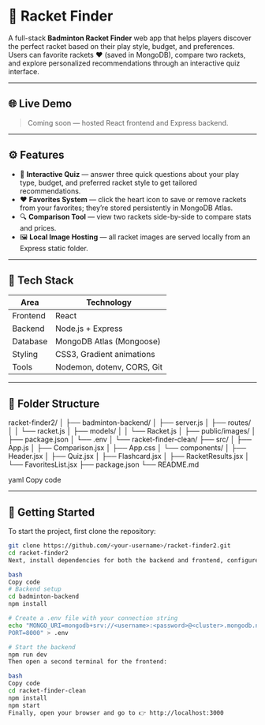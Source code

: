 # 🏸 Racket Finder

A full-stack **Badminton Racket Finder** web app that helps players discover the perfect racket based on their play style, budget, and preferences.  
Users can favorite rackets ❤️ (saved in MongoDB), compare two rackets, and explore personalized recommendations through an interactive quiz interface.

---

## 🌐 Live Demo  
> Coming soon — hosted React frontend and Express backend.

---

## ⚙️ Features

- 🎯 **Interactive Quiz** — answer three quick questions about your play type, budget, and preferred racket style to get tailored recommendations.  
- ❤️ **Favorites System** — click the heart icon to save or remove rackets from your favorites; they’re stored persistently in MongoDB Atlas.  
- 🔍 **Comparison Tool** — view two rackets side-by-side to compare stats and prices.  
- 🖼️ **Local Image Hosting** — all racket images are served locally from an Express static folder.  

---

## 🧰 Tech Stack

| Area | Technology |
|------|-------------|
| Frontend | React |
| Backend | Node.js + Express |
| Database | MongoDB Atlas (Mongoose) |
| Styling | CSS3, Gradient animations |
| Tools | Nodemon, dotenv, CORS, Git |

---

## 📁 Folder Structure

racket-finder2/
│
├── badminton-backend/
│ ├── server.js
│ ├── routes/
│ │ └── racket.js
│ ├── models/
│ │ └── Racket.js
│ ├── public/images/
│ ├── package.json
│ └── .env
│
└── racket-finder-clean/
├── src/
│ ├── App.js
│ ├── Comparison.jsx
│ ├── App.css
│ └── components/
│ ├── Header.jsx
│ ├── Quiz.jsx
│ ├── Flashcard.jsx
│ ├── RacketResults.jsx
│ └── FavoritesList.jsx
├── package.json
└── README.md

yaml
Copy code

---

## 🚀 Getting Started

To start the project, first clone the repository:

```bash
git clone https://github.com/<your-username>/racket-finder2.git
cd racket-finder2
Next, install dependencies for both the backend and frontend, configure your MongoDB connection, and run both servers:

bash
Copy code
# Backend setup
cd badminton-backend
npm install

# Create a .env file with your connection string
echo "MONGO_URI=mongodb+srv://<username>:<password>@<cluster>.mongodb.net/rackets
PORT=8000" > .env

# Start the backend
npm run dev
Then open a second terminal for the frontend:

bash
Copy code
cd racket-finder-clean
npm install
npm start
Finally, open your browser and go to 👉 http://localhost:3000
